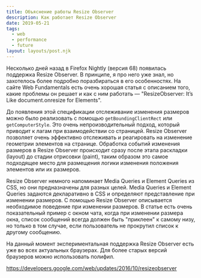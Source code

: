 ```yaml
---
title: Объяснение работы Resize Observer
description: Как работает Resize Observer
date: 2019-05-21
tags:
  - web
  - performance
  - future
layout: layouts/post.njk
---
```

Несколько дней назад в Firefox Nightly (версия 68) появилась поддержка Resize Observer. В принципе, я про него уже знал, но захотелось более подробно поразбираться в его особенностях. На сайте Web Fundamentals есть очень хорошая статья с описанием того, какие проблемы он решает и как с ним работать — "ResizeObserver: It’s Like document.onresize for Elements".
 
До появления этой спецификации отслеживание изменения размеров можно было реализовать с помощью `getBoundingClientRect` или `getComputerStyle`. Это очень непроизводительный подход, который приводит к лагам при взаимодействии со страницей. Resize Observer позволяет очень эффективно отслеживать и реагировать на изменение геометрии элементов на странице. Обработка событий изменения размеров в Resize Observer происходит сразу после этапа раскладки (layout) до стадии отрисовки (paint), таким образом это самое подходящее место для размещения логики изменения положения элементов или их размеров.

Resize Observer немного напоминает Media Queries и Element Queries из CSS, но они предназначены для разных целей. Media Queries и Element Queries задаются декларативно в CSS и определяют представление при изменении размеров. С помощью Resize Observer описывается необходимое поведение при изменении размеров. В статье есть очень показательный пример с окном чата, когда при изменении размера окна, список сообщений всегда должен быть "приклеен" к самому низу, но только в том случае, если пользователь не прокрутил список к другому сообщению.

На данный момент экспериментальная поддержка Resize Observer есть уже во всех актуальных браузерах. Для более старых версий браузеров можно использовать полифил.

https://developers.google.com/web/updates/2016/10/resizeobserver
